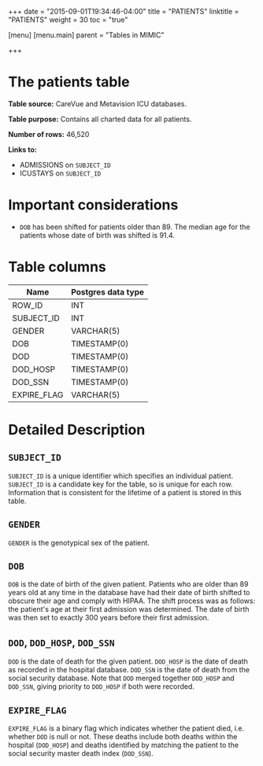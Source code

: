 +++
date = "2015-09-01T19:34:46-04:00"
title = "PATIENTS"
linktitle = "PATIENTS"
weight = 30
toc = "true"

[menu]
  [menu.main]
    parent = "Tables in MIMIC"

+++

# The patients table

**Table source:** CareVue and Metavision ICU databases.

**Table purpose:** Contains all charted data for all patients.

**Number of rows:** 46,520

**Links to:**

* ADMISSIONS on `SUBJECT_ID`
* ICUSTAYS on `SUBJECT_ID`

# Important considerations

* `DOB` has been shifted for patients older than 89. The median age for the patients whose date of birth was shifted is 91.4.

# Table columns

Name | Postgres data type
---- | ----
ROW\_ID | INT
SUBJECT\_ID | INT
GENDER | VARCHAR(5)
DOB | TIMESTAMP(0)
DOD | TIMESTAMP(0)
DOD\_HOSP | TIMESTAMP(0)
DOD\_SSN | TIMESTAMP(0)
EXPIRE\_FLAG | VARCHAR(5)

# Detailed Description

## `SUBJECT_ID`

`SUBJECT_ID` is a unique identifier which specifies an individual patient. `SUBJECT_ID` is a candidate key for the table, so is unique for each row. Information that is consistent for the lifetime of a patient is stored in this table.

## `GENDER`

`GENDER` is the genotypical sex of the patient.

## `DOB`

`DOB` is the date of birth of the given patient. Patients who are older than 89 years old at any time in the database have had their date of birth shifted to obscure their age and comply with HIPAA. The shift process was as follows: the patient's age at their first admission was determined. The date of birth was then set to exactly 300 years before their first admission. <!-- As a result, all patients-->

## `DOD`, `DOD_HOSP`, `DOD_SSN`

`DOD` is the date of death for the given patient. `DOD_HOSP` is the date of death as recorded in the hospital database. `DOD_SSN` is the date of death from the social security database. Note that `DOD` merged together `DOD_HOSP` and `DOD_SSN`, giving priority to `DOD_HOSP` if both were recorded.

## `EXPIRE_FLAG`

`EXPIRE_FLAG` is a binary flag which indicates whether the patient died, i.e. whether `DOD` is null or not. These deaths include both deaths within the hospital (`DOD_HOSP`) and deaths identified by matching the patient to the social security master death index (`DOD_SSN`).
